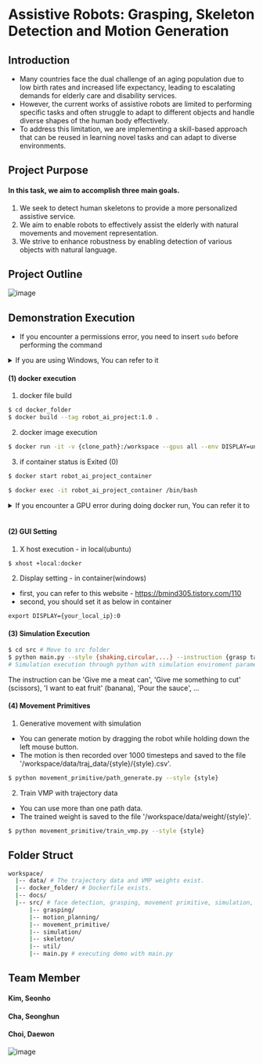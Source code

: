 # Assistive Robots: Grasping, Skeleton Detection and Motion Generation

## Introduction
- Many countries face the dual challenge of an aging population due to low birth rates and increased life expectancy, leading to escalating demands for elderly care and disability services.
- However, the current works of assistive robots are limited to performing specific tasks and often struggle to adapt to different objects and handle diverse shapes of the human body effectively.
- To address this limitation, we are implementing a skill-based approach that can be reused in learning novel tasks and can adapt to diverse environments.


## Project Purpose
#### In this task, we aim to accomplish three main goals.
1. We seek to detect human skeletons to provide a more personalized assistive service.
2. We aim to enable robots to effectively assist the elderly with natural movements and movement representation.
3. We strive to enhance robustness by enabling detection of various objects with natural language.


## Project Outline
![image](https://github.com/choibigo/temp/assets/38881179/7b031782-dca8-4e37-8103-cb9d3ef7bfaa)


## Demonstration Execution

- If you encounter a permissions error, you need to insert `sudo` before performing the command

<details>
<summary>If you are using Windows, You can refer to it</summary>
<div>

- wsl2 install  : https://gaesae.com/161#google_vignette
- GUI in Windows : https://bmind305.tistory.com/110
- write this command in container
```bash
export DISPLAY={YOUR_IP}:0 # you can see your ip through "ipconfig" in cmd
export LIBGL_ALWAYS_INDIRECT=
```

</div>
</details>

#### (1) docker execution
1. docker file build
``` bash
$ cd docker_folder
$ docker build --tag robot_ai_project:1.0 .
```

2. docker image execution
``` bash
$ docker run -it -v {clone_path}:/workspace --gpus all --env DISPLAY=unix$DISPLAY -v /tmp/.X11-unix:/tmp/.X11-unix --name robot_ai_project_container robot_ai_project:1.0 /bin/bash
```

3. if container status is Exited (0)
```bash
$ docker start robot_ai_project_container

$ docker exec -it robot_ai_project_container /bin/bash
```

<details>
<summary>If you encounter a GPU error during doing docker run, You can refer it to</summary>
<div>

- ```(docker: Error response from daemon: could not select device driver "" with capabilities: [[gpu]].)```

``` bash
$ distribution=$(. /etc/os-release;echo $ID$VERSION_ID) \
   && curl -s -L https://nvidia.github.io/nvidia-docker/gpgkey | sudo apt-key add - \
   && curl -s -L https://nvidia.github.io/nvidia-docker/$distribution/nvidia-docker.list | sudo tee /etc/apt/sources.list.d/nvidia-docker.list
$ sudo apt-get update && sudo apt-get install -y nvidia-container-toolkit

$ sudo systemctl restart docker
```

</div>
</details>

</br>

#### (2) GUI Setting
1. X host execution - in local(ubuntu)
```
$ xhost +local:docker
```

2. Display setting - in container(windows)
- first, you can refer to this website - https://bmind305.tistory.com/110
- second, you should set it as below in container

```
export DISPLAY={your_local_ip}:0
```


#### (3) Simulation Execution
```bash
$ cd src # Move to src folder
$ python main.py --style {shaking,circular,...} --instruction {grasp target object} --goal_point {head,right_arm,...}  
# Simulation execution through python with simulation enviroment parameter
```
The instruction can be 'Give me a meat can', 'Give me something to cut' (scissors), 'I want to eat fruit' (banana), 'Pour the sauce', ...

#### (4) Movement Primitives
1. Generative movement with simulation
 - You can generate motion by dragging the robot while holding down the left mouse button. 
 - The motion is then recorded over 1000 timesteps and saved to the file '/workspace/data/traj_data/{style}/{style}.csv'.
```bash
$ python movement_primitive/path_generate.py --style {style}
```
2. Train VMP with trajectory data
 - You can use more than one path data.
 - The trained weight is saved to the file '/workspace/data/weight/{style}'.
```bash
$ python movement_primitive/train_vmp.py --style {style}
```

## Folder Struct
```bash
workspace/
  |-- data/ # The trajectory data and VMP weights exist.
  |-- docker_folder/ # Dockerfile exists.
  |-- docs/
  |-- src/ # face detection, grasping, movement primitive, simulation, util package exists
      |-- grasping/
      |-- motion_planning/
      |-- movement_primitive/
      |-- simulation/
      |-- skeleton/
      |-- util/
      |-- main.py # executing demo with main.py
```


## Team Member 
#### Kim, Seonho
#### Cha, Seonghun
#### Choi, Daewon

![image](https://www.hanyang.ac.kr/documents/20182/0/initial2.png/011babee-bac3-4b67-a605-ac8b6f1e0055?t=1472537578464)
